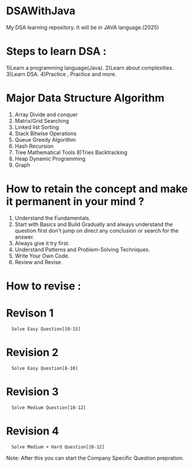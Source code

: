 # DSAWithJava
My DSA learning repository. It will be in JAVA language.(2025)

# Steps to learn DSA :
  1)Learn a programming language(Java).
  2)Learn about complexities.
  3)Learn DSA.
  4)Practice , Practice and more.

# Major Data Structure                         Algorithm
  1) Array                                  Divide and conquer
  2) Matrix/Grid                            Searching
  3) Linked list                            Sorting
  4) Stack                                  Bitwise Operations               
  5) Queue                                  Greedy Algorithm
  6) Hash                                   Recursion 
  7) Tree                                   Mathematical Tools
  8)Tries                                   Backtracking
  9) Heap                                   Dynamic Programming
  10) Graph


# How to retain the concept and make it permanent in your mind ?
  1) Understand the Fundamentals.
  1) Start with Basics and Build Gradually and always understand the question first don't jump on direct any conclusion or search for the answer.
  2) Always give it try first.
  3) Understand Patterns and Problem-Solving Techniques.
  4) Write Your Own Code.
  5) Review and Revise.

# How to revise :
  # Revison 1 
      Solve Easy Question[10-15]
  # Revision 2
      Solve Easy Question[8-10]
  # Revision 3
      Solve Medium Question[10-12]
  # Revision 4
      Solve Medium + Hard Question[10-12]
  Note: After this you can start the Company Specific Question  prepration.
 

